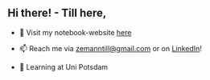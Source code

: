 ## Hi there! - Till here,

- 📖 Visit my notebook-website [here](https://till2.github.io/)

- 📫 Reach me via zemanntill@gmail.com or on [LinkedIn](https://www.linkedin.com/in/tillzemann/)!


- 🌱 Learning at Uni Potsdam
